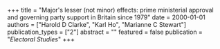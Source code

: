 +++
title = "Major's lesser (not minor) effects: prime ministerial approval and governing party support in Britain since 1979"
date = 2000-01-01
authors = ["Harold D Clarke", "Karl Ho", "Marianne C Stewart"]
publication_types = ["2"]
abstract = ""
featured = false
publication = "*Electoral Studies*"
+++

